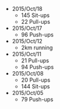 * 2015/Oct/18
    * 145 Sit-ups
    * 22 Pull-ups
* 2015/Oct/17
    * 96 Push-ups
* 2015/Oct/12
    * 2km running
* 2015/Oct/11
    * 21 Pull-ups
    * 94 Push-ups
* 2015/Oct/08
    * 20 Pull-ups
    * 144 Sit-ups
* 2015/Oct/05
    * 79 Push-ups
